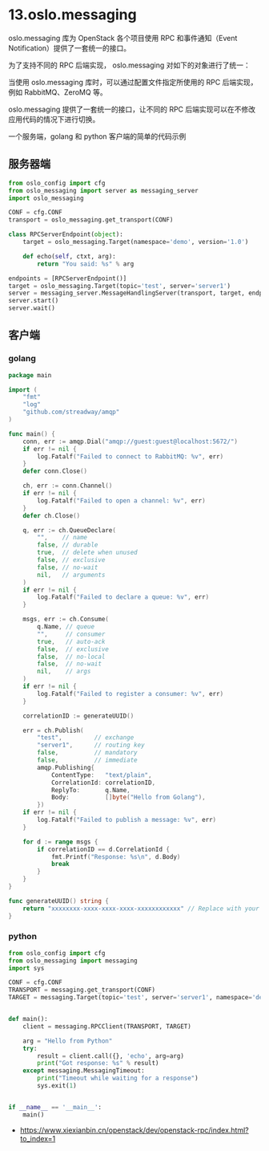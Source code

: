 # 13.oslo.messaging

oslo.messaging 库为 OpenStack 各个项目使用 RPC 和事件通知（Event Notification）提供了一套统一的接口。

为了支持不同的 RPC 后端实现， oslo.messaging 对如下的对象进行了统一：

当使用 oslo.messaging 库时，可以通过配置文件指定所使用的 RPC 后端实现，例如 RabbitMQ、ZeroMQ 等。

oslo.messaging 提供了一套统一的接口，让不同的 RPC 后端实现可以在不修改应用代码的情况下进行切换。

一个服务端，golang 和 python 客户端的简单的代码示例

## 服务器端

```python
from oslo_config import cfg
from oslo_messaging import server as messaging_server
import oslo_messaging

CONF = cfg.CONF
transport = oslo_messaging.get_transport(CONF)

class RPCServerEndpoint(object):
    target = oslo_messaging.Target(namespace='demo', version='1.0')

    def echo(self, ctxt, arg):
        return "You said: %s" % arg

endpoints = [RPCServerEndpoint()]
target = oslo_messaging.Target(topic='test', server='server1')
server = messaging_server.MessageHandlingServer(transport, target, endpoints, executor='eventlet')
server.start()
server.wait()
```

## 客户端

### golang

```go
package main

import (
	"fmt"
	"log"
	"github.com/streadway/amqp"
)

func main() {
	conn, err := amqp.Dial("amqp://guest:guest@localhost:5672/")
	if err != nil {
		log.Fatalf("Failed to connect to RabbitMQ: %v", err)
	}
	defer conn.Close()

	ch, err := conn.Channel()
	if err != nil {
		log.Fatalf("Failed to open a channel: %v", err)
	}
	defer ch.Close()

	q, err := ch.QueueDeclare(
		"",    // name
		false, // durable
		true,  // delete when unused
		false, // exclusive
		false, // no-wait
		nil,   // arguments
	)
	if err != nil {
		log.Fatalf("Failed to declare a queue: %v", err)
	}

	msgs, err := ch.Consume(
		q.Name, // queue
		"",     // consumer
		true,   // auto-ack
		false,  // exclusive
		false,  // no-local
		false,  // no-wait
		nil,    // args
	)
	if err != nil {
		log.Fatalf("Failed to register a consumer: %v", err)
	}

	correlationID := generateUUID()

	err = ch.Publish(
		"test",         // exchange
		"server1",      // routing key
		false,          // mandatory
		false,          // immediate
		amqp.Publishing{
			ContentType:   "text/plain",
			CorrelationId: correlationID,
			ReplyTo:       q.Name,
			Body:          []byte("Hello from Golang"),
		})
	if err != nil {
		log.Fatalf("Failed to publish a message: %v", err)
	}

	for d := range msgs {
		if correlationID == d.CorrelationId {
			fmt.Printf("Response: %s\n", d.Body)
			break
		}
	}
}

func generateUUID() string {
	return "xxxxxxxx-xxxx-xxxx-xxxx-xxxxxxxxxxxx" // Replace with your UUID generation logic
}
```

### python

```python
from oslo_config import cfg
from oslo_messaging import messaging
import sys

CONF = cfg.CONF
TRANSPORT = messaging.get_transport(CONF)
TARGET = messaging.Target(topic='test', server='server1', namespace='demo', version='1.0')


def main():
    client = messaging.RPCClient(TRANSPORT, TARGET)

    arg = "Hello from Python"
    try:
        result = client.call({}, 'echo', arg=arg)
        print("Got response: %s" % result)
    except messaging.MessagingTimeout:
        print("Timeout while waiting for a response")
        sys.exit(1)


if __name__ == '__main__':
    main()
```

- https://www.xiexianbin.cn/openstack/dev/openstack-rpc/index.html?to_index=1
